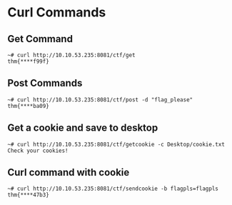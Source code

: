 # Curl Commands

## Get Command
```
~# curl http://10.10.53.235:8081/ctf/get
thm{****f99f}
```

## Post Commands
```
~# curl http://10.10.53.235:8081/ctf/post -d "flag_please"
thm{****ba09}
```

## Get a cookie and save to desktop
```
~# curl http://10.10.53.235:8081/ctf/getcookie -c Desktop/cookie.txt
Check your cookies!
```

## Curl command with cookie
```
~# curl http://10.10.53.235:8081/ctf/sendcookie -b flagpls=flagpls
thm{****47b3}
```
